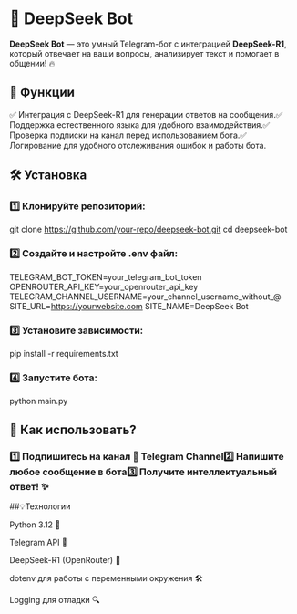 # **🤖 DeepSeek Bot**

**DeepSeek Bot** — это умный Telegram-бот с интеграцией **DeepSeek-R1**, который отвечает на ваши вопросы, анализирует текст и помогает в общении! 🔥

## **🚀 Функции**

✅ Интеграция с DeepSeek-R1 для генерации ответов на сообщения.✅ Поддержка естественного языка для удобного взаимодействия.✅ Проверка подписки на канал перед использованием бота.✅ Логирование для удобного отслеживания ошибок и работы бота.

## **🛠 Установка**

### 1️⃣ Клонируйте репозиторий:

git clone https://github.com/your-repo/deepseek-bot.git
cd deepseek-bot

### 2️⃣ Создайте и настройте .env файл:

TELEGRAM_BOT_TOKEN=your_telegram_bot_token
OPENROUTER_API_KEY=your_openrouter_api_key
TELEGRAM_CHANNEL_USERNAME=your_channel_username_without_@
SITE_URL=https://yourwebsite.com
SITE_NAME=DeepSeek Bot

### 3️⃣ Установите зависимости:

pip install -r requirements.txt

### 4️⃣ Запустите бота:

python main.py

## 🎨 Как использовать?

### 1️⃣ Подпишитесь на канал 📢 Telegram Channel2️⃣ Напишите любое сообщение в бота3️⃣ Получите интеллектуальный ответ! ✨

##💡Технологии

Python 3.12 🐍

Telegram API 🤖

DeepSeek-R1 (OpenRouter) 🧠

dotenv для работы с переменными окружения 🛠

Logging для отладки 🔍
